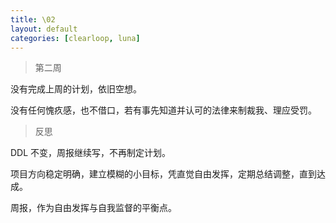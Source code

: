 ```yaml
---
title: \02
layout: default
categories: [clearloop, luna]
---
```



> 第二周

没有完成上周的计划，依旧空想。

没有任何愧疚感，也不借口，若有事先知道并认可的法律来制裁我、理应受罚。


> 反思

DDL 不变，周报继续写，不再制定计划。

项目方向稳定明确，建立模糊的小目标，凭直觉自由发挥，定期总结调整，直到达成。

周报，作为自由发挥与自我监督的平衡点。
